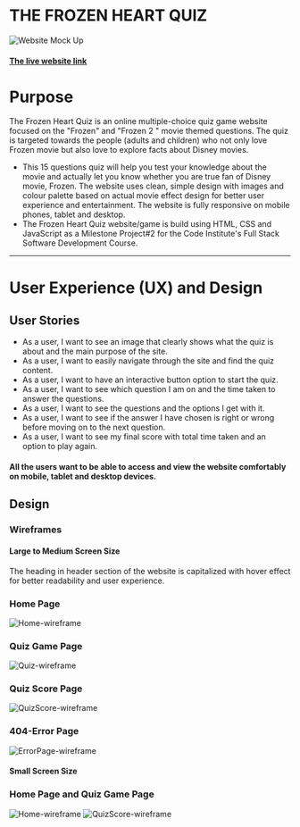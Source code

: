 # THE FROZEN HEART QUIZ
![Website Mock Up](assets/images/readme/quiz_mockup_screenshot.png)

#### [The live website link](https://gayatrig19.github.io/the-frozen-heart-quiz/)

# Purpose

The Frozen Heart Quiz is an online multiple-choice quiz game website focused on the "Frozen" and "Frozen 2 " movie themed questions. The quiz is targeted towards the people (adults and children) who not only love Frozen movie but also love to explore facts about Disney movies.
- This 15 questions quiz will help you test your knowledge about the movie and actually let you know whether you are true fan of Disney movie, Frozen. The website uses clean, simple design with images and colour palette based on actual movie effect design for better user experience and entertainment. The website is fully responsive on mobile phones, tablet and desktop.
- The Frozen Heart Quiz website/game is build using HTML, CSS and JavaScript as a Milestone Project#2 for the Code Institute's Full Stack Software Development Course.

-----
# User Experience (UX)  and Design
## User Stories

- As a user, I want to see an image that clearly shows what the quiz is about and the main purpose of the site.
- As a user, I want to easily navigate through the site and find the quiz content.
- As a user, I want to have an interactive button option to start the quiz.
- As a user, I want to see which question I am on and the time taken to answer the questions.
- As a user, I want to see the questions and the options I get with it.
- As a user, I want to see if the answer I have chosen is right or wrong before moving on to the next question.
- As a user, I want to see my final score with total time taken and an option to play again.
  
#### All the users want to be able to access and view the website comfortably on mobile, tablet and desktop devices.

## Design

### Wireframes
#### **Large to Medium Screen Size**
The heading in header section of the website is capitalized with hover effect for better readability and user experience.

### **Home Page**
![Home-wireframe](assets/images/readme/desktop-quiz-mainpage-wireframe.png) 

### **Quiz Game Page**
![Quiz-wireframe](assets/images/readme/desktop-quiz-questionspage-wireframe.png)

### **Quiz Score Page**
![QuizScore-wireframe](assets/images/readme/desktop-quiz-resultpage-wireframe.png)

### **404-Error Page**
![ErrorPage-wireframe](assets/images/readme/desktop_quiz_404_errorpage.png)


#### **Small Screen Size**

### **Home Page and Quiz Game Page**
![Home-wireframe](assets/images/readme/small-screen-main-page-wireframe.png) ![QuizScore-wireframe](assets/images/readme/small-screen-quiz-questions-wireframe.png)





  









